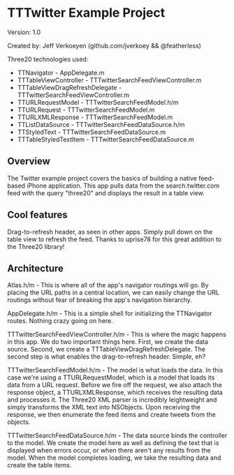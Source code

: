 
TTTwitter Example Project
=========================

Version: 1.0

Created by: Jeff Verkoeyen (github.com/jverkoey && @featherless)

Three20 technologies used:

* TTNavigator                     - AppDelegate.m
* TTTableViewController           - TTTwitterSearchFeedViewController.m
* TTTableViewDragRefreshDelegate  - TTTwitterSearchFeedViewController.m
* TTURLRequestModel               - TTTwitterSearchFeedModel.h/m
* TTURLRequest                    - TTTwitterSearchFeedModel.m
* TTURLXMLResponse                - TTTwitterSearchFeedModel.m
* TTListDataSource                - TTTwitterSearchFeedDataSource.h/m
* TTStyledText                    - TTTwitterSearchFeedDataSource.m
* TTTableStyledTextItem           - TTTwitterSearchFeedDataSource.m

Overview
--------

The Twitter example project covers the basics of building a native feed-based iPhone application.
This app pulls data from the search.twitter.com feed with the query "three20" and displays the
result in a table view.

Cool features
-------------

Drag-to-refresh header, as seen in other apps. Simply pull down on the table view to refresh the
feed. Thanks to uprise78 for this great addition to the Three20 library!

Architecture
------------

Atlas.h/m - This is where all of the app's navigator routings will go. By placing the URL paths in
a central location, we can easily change the URL routings without fear of breaking the app's
navigation hierarchy.

AppDelegate.h/m - This is a simple shell for initializing the TTNavigator routes. Nothing crazy
going on here.

TTTwitterSearchFeedViewController.h/m - This is where the magic happens in this app. We do two
important things here. First, we create the data source. Second, we create a
TTTableViewDragRefreshDelegate. The second step is what enables the drag-to-refresh header.
Simple, eh?

TTTwitterSearchFeedModel.h/m - The model is what loads the data. In this case we're using a
TTURLRequestModel, which is a model that loads its data from a URL request. Before we fire off the
request, we also attach the response object, a TTURLXMLResponse, which receives the resulting data
and processes it. The Three20 XML parser is incredibly leightweight and simply transforms the XML
text into NSObjects. Upon receiving the response, we then enumerate the feed items and create
tweets from the objects.

TTTwitterSearchFeedDataSource.h/m - The data source binds the controller to the model. We create
the model here as well as defining the text that is displayed when errors occur, or when there
aren't any results from the model. When the model completes loading, we take the resulting data and
create the table items.


